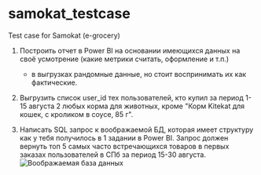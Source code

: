 # samokat_testcase
Test case for Samokat (e-grocery)

1) Построить отчет в Power BI на основании имеющихся данных на своё усмотрение (какие метрики считать, оформление и т.п.)
   * в выгрузках рандомные данные, но стоит воспринимать их как фактические.
   
2) Выгрузить список user_id тех пользователей, кто купил за период 1-15 августа 2 любых корма для животных, кроме "Корм Kitekat для кошек, с кроликом в соусе, 85 г".

3) Написать SQL запрос к воображаемой БД, которая имеет структуру как у тебя получилось в 1 задании в Power BI.
   Запрос должен вернуть топ 5 самых часто встречающихся товаров в первых заказах пользователей в СПб за период 15-30 августа.
   ![Воображаемая база данных](https://1.downloader.disk.yandex.ru/preview/556c4986cabd362c29b4f2cd30bbf21d3c5f8c5a127a35d4ad4f12a3f775af1e/inf/IwNnhuyemU7nDw9eYef4ieggKI2cbeyQhMTJvjVhhTCvBTPhBRfOA0YXDbMGuB2Jd4o2cWruKary7zJ95Tn_4Q%3D%3D?uid=960212923&filename=12.png)
